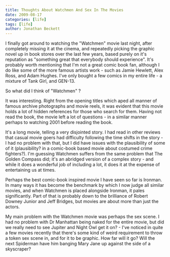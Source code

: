 ```yaml
---
title: Thoughts About Watchmen And Sex In The Movies
date: 2009-08-17
categories: [life]
tags: [life]
author: Jonathan Beckett
---
```


I finally got around to watching the "Watchmen" movie last night, after completely missing it at the cinema, and repeatedly picking the graphic novel up in book stores over the last few years, based purely on it's reputation as "something great that everybody should experience". It's probably worth mentioning that I'm not a great comic book fan, although I do like some of the more famous artists work - such as Jamie Hewlett, Alex Ross, and Adam Hughes. I've only bought a few comics in my entire life - a mixture of Tank Girl, and GEN-13.

So what did I think of "Watchmen" ?

It was interesting. Right from the opening titles which aped all manner of famous archive photographs and movie reels, it was evident that this movie holds a lot of hidden references for those who search for them. Having not read the book, the movie left a lot of questions - in a similar manner perhaps to watching 2001 before reading the book.

It's a long movie, telling a very disjointed story. I had read in other reviews that casual movie goers had difficulty following the time shifts in the story - I had no problem with that, but I did have issues with the plausibility of some of it (plausibility? in a comic-book based movie about costumed crime fighters?). I'm guessing Watchmen suffers from the same problem that The Golden Compass did; it's an abridged version of a complex story - and while it does a wonderful job of including a lot, it does it at the expense of entertaining us at times.

Perhaps the best comic-book inspired movie I have seen so far is Ironman. In many ways it has become the benchmark by which I now judge all similar movies, and when Watchmen is placed alongside Ironman, it pales significantly. Part of that is probably down to the brilliance of Robert Downey Junior and Jeff Bridges, but movies are about more than just the actors.

My main problem with the Watchmen movie was perhaps the sex scene. I had no problem with Dr Manhattan being naked for the entire movie, but did we really need to see Jupiter and Night Owl get it on? - I've noticed in quite a few movies recently that there's some kind of weird requirement to throw a token sex scene in, and for it to be graphic. How far will it go? Will the next Spiderman have him banging Mary Jane up against the side of a skyscraper?